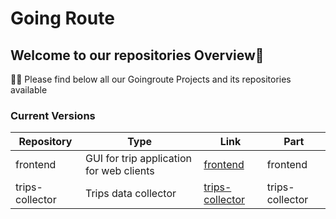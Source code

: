 # Going Route 

## Welcome to our repositories Overview👋

🙋‍♀️ Please find below all our Goingroute Projects and its repositories available

### Current Versions
| Repository                          | Type       | Link                                | Part | 
|-------------------------------------|------------|-------------------------------------|------|        
| frontend                            | GUI for trip application for web clients | [frontend](https://github.com/GoingRoute/frontend)      | frontend |
| trips-collector                     | Trips data collector | [trips-collector](https://github.com/GoingRoute/trips-collector)            | trips-collector |  



